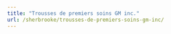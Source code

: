```yaml
---
title: "Trousses de premiers soins GM inc."
url: /sherbrooke/trousses-de-premiers-soins-gm-inc/
---
```

